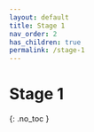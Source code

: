 ```yaml
---
layout: default
title: Stage 1
nav_order: 2
has_children: true
permalink: /stage-1
---
```


# Stage 1
{: .no_toc }